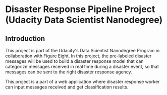 # Disaster Response Pipeline Project (Udacity Data Scientist Nanodegree)

## Introduction
This project is part of the Udacity's Data Scientist Nanodegree Program in collaboration with Figure Eight. In this project, the pre-labeled disaster messages will be used to build a disaster response model that can categorize messages received in real time during a disaster event, so that messages can be sent to the right disaster response agency.

This project is a part of a web application where disaster response worker can input messages received and get classification results. 
